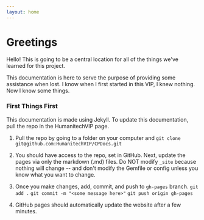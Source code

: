 ```yaml
---
layout: home
---
```


# Greetings

Hello! This is going to be a central location for all of the things we've learned for this project.

This documentation is here to serve the purpose of providing some assistance when lost. I know when I first started in this VIP, I knew nothing. Now I know some things.

### First Things First

This documentation is made using Jekyll. To update this documentation, pull the repo in the HumanitechVIP page.

1. Pull the repo by going to a folder on your computer and
   `git clone git@github.com:HumanitechVIP/CPDocs.git`

2. You should have access to the repo, set in GitHub. Next, update the pages via only the markdown (.md) files. Do NOT modify `_site` because nothing will change -- and don't modify the Gemfile or config unless you know what you want to change.

3. Once you make changes, add, commit, and push to `gh-pages` branch.
   `git add .`
   `git commit -m "<some message here>"`
   `git push origin gh-pages`

4. GitHub pages should automatically update the website after a few minutes.
